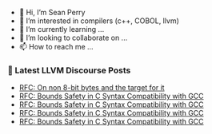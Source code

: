 - 👋 Hi, I’m Sean Perry
- 👀 I’m interested in compilers (c++, COBOL, llvm)
- 🌱 I’m currently learning ...
- 💞️ I’m looking to collaborate on ...
- 📫 How to reach me ...

<!---
s66perry/s66perry is a ✨ special ✨ repository because its `README.md` (this file) appears on your GitHub profile.
You can click the Preview link to take a look at your changes.
--->
### 📕 Latest LLVM Discourse Posts

<!-- DISCOURSE-LLVM:START -->
- [RFC: On non 8-bit bytes and the target for it](https://discourse.llvm.org/t/rfc-on-non-8-bit-bytes-and-the-target-for-it/53455?page=3#post_51)
- [RFC: Bounds Safety in C Syntax Compatibility with GCC](https://discourse.llvm.org/t/rfc-bounds-safety-in-c-syntax-compatibility-with-gcc/85885?page=3#post_53)
- [RFC: Bounds Safety in C Syntax Compatibility with GCC](https://discourse.llvm.org/t/rfc-bounds-safety-in-c-syntax-compatibility-with-gcc/85885?page=3#post_52)
- [RFC: Bounds Safety in C Syntax Compatibility with GCC](https://discourse.llvm.org/t/rfc-bounds-safety-in-c-syntax-compatibility-with-gcc/85885?page=3#post_51)
- [RFC: Bounds Safety in C Syntax Compatibility with GCC](https://discourse.llvm.org/t/rfc-bounds-safety-in-c-syntax-compatibility-with-gcc/85885?page=3#post_50)
<!-- DISCOURSE-LLVM:END -->
